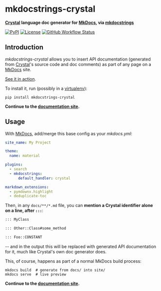 # mkdocstrings-crystal

**[Crystal][] language doc generator for [MkDocs][], via [mkdocstrings][]**

[![PyPI](https://img.shields.io/pypi/v/mkdocstrings-crystal)](https://pypi.org/project/mkdocstrings-crystal/)
[![License](https://img.shields.io/github/license/mkdocstrings/crystal)](https://github.com/mkdocstrings/crystal/blob/master/LICENSE.md)
[![GitHub Workflow Status](https://img.shields.io/github/actions/workflow/status/mkdocstrings/crystal/ci.yml.svg)](https://github.com/mkdocstrings/crystal/actions?query=event%3Apush+branch%3Amaster)

## Introduction

*mkdocstrings-crystal* allows you to insert API documentation (generated from [Crystal][]'s source code and doc comments) as part of any page on a [MkDocs][] site.

[See it in action][showcase].

To install it, run (possibly in a [virtualenv][]):

```shell
pip install mkdocstrings-crystal
```

**Continue to the [documentation site][].**

## Usage

With [MkDocs][], add/merge this base config as your _mkdocs.yml_:

```yaml
site_name: My Project

theme:
  name: material

plugins:
  - search
  - mkdocstrings:
      default_handler: crystal

markdown_extensions:
  - pymdownx.highlight
  - deduplicate-toc
```

Then, in any `docs/**/*.md` file, you can **mention a Crystal identifier alone on a line, after `:::`**:

```md
::: MyClass

::: Other::Class#some_method

::: Foo::CONSTANT
```

-- and in the output this will be replaced with generated API documentation for it, much like Crystal's own doc generator does.

This, of course, happens as part of a normal MkDocs build process:

```shell
mkdocs build  # generate from docs/ into site/
mkdocs serve  # live preview
```

**Continue to the [documentation site][].**


[crystal]: https://crystal-lang.org/
[mkdocs]: https://www.mkdocs.org/
[mkdocstrings]: https://mkdocstrings.github.io/
[virtualenv]: https://packaging.python.org/guides/installing-using-pip-and-virtual-environments/#creating-a-virtual-environment
[documentation site]: https://mkdocstrings.github.io/crystal/
[showcase]: https://mkdocstrings.github.io/crystal/showcase.html
